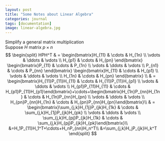 ```yaml
---
layout: post
title: "Some Notes about Linear Algebra"
categories: journal
tags: [documentation]
image: linear-algebra.jpg
---
```

Simplify a general matrix multiplication  
Suppose $H$ matrix $p\times n$
$$
\begin{split}
HPH^T & = \begin{bmatrix}H_{11} & \cdots & H_{1n} \\ \vdots & \ddots & \vdots \\ H_{p1} & \cdots & H_{pn} \end{bmatrix}
\begin{bmatrix}P_{11} & \cdots & P_{1n} \\ \vdots & \ddots & \vdots \\ P_{n1} & \cdots & P_{nn} \end{bmatrix}
\begin{bmatrix}H_{11} & \cdots & H_{p1} \\ \vdots & \ddots & \vdots \\ H_{1n} & \cdots & H_{pn} \end{bmatrix} \\
& = \begin{bmatrix}H_{11}P_{11}H_{11} & \cdots & H_{11}P_{11}H_{p1} \\ \vdots & \ddots & \vdots \\ H_{p1}P_{11}H_{11} & \cdots & H_{p1}P_{11}H_{p1}\end{bmatrix}+\cdots+\begin{bmatrix}H_{1n}P_{nn}H_{1n} & \cdots & H_{1n}P_{nn}H_{pn} \\ \vdots & \ddots & \vdots \\ H_{pn}P_{nn}H_{1n} & \cdots & H_{pn}P_{nn}H_{pn}\end{bmatrix}\\
& = \begin{bmatrix}\sum_{j,k}H_{1j}P_{jk}H_{1k} & \cdots & \sum_{j,k}H_{1j}P_{jk}H_{pk} \\ \vdots & \ddots & \vdots \\ \sum_{j,k}H_{pj}P_{jk}H_{1k} & \cdots & \sum_{j,k}H_{pj}P_{jk}H_{pk}\end{bmatrix}\\
&=H_1P_{11}H_1^T+\cdots+H_nP_{nn}H_n^T\\
&=\sum_{j,k}H_jP_{jk}H_k^T
\end{split}
$$
<!--stackedit_data:
eyJoaXN0b3J5IjpbMTU1NTI5MjkwMSwtMTkxMDY2MzM4NSwtMz
YxOTI3MjY1LC03Nzk0MTQ2NzMsMTU3Mzg1MDE2OF19
-->